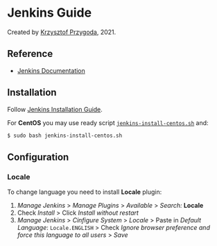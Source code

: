 # Jenkins Guide

Created by [Krzysztof Przygoda](https://github.com/KrzysztofPrzygoda), 2021.

## Reference
- [Jenkins Documentation](https://www.jenkins.io/doc/)

## Installation
Follow [Jenkins Installation Guide](https://www.jenkins.io/doc/book/installing/linux/).

For **CentOS** you may use ready script [`jenkins-install-centos.sh`](jenkins-install-centos.sh) and:
```bash
$ sudo bash jenkins-install-centos.sh
```

## Configuration

### Locale
To change language you need to install **Locale** plugin:

1. *Manage Jenkins* > *Manage Plugins* > *Available* > *Search:* **Locale**
2.  Check *Install* > Click *Install without restart*
3. *Manage Jenkins* > *Cinfigure System* > *Locale* > Paste in *Default Language*: `Locale.ENGLISH` > Check *Ignore browser preference and force this language to all users* > *Save*